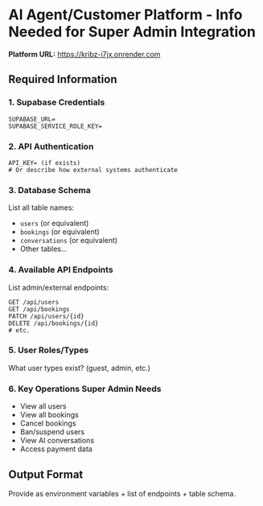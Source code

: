 # AI Agent/Customer Platform - Info Needed for Super Admin Integration

**Platform URL:** https://kribz-i7jx.onrender.com

## Required Information

### 1. Supabase Credentials
```
SUPABASE_URL=
SUPABASE_SERVICE_ROLE_KEY=
```

### 2. API Authentication
```
API_KEY= (if exists)
# Or describe how external systems authenticate
```

### 3. Database Schema
List all table names:
- `users` (or equivalent)
- `bookings` (or equivalent)
- `conversations` (or equivalent)
- Other tables...

### 4. Available API Endpoints
List admin/external endpoints:
```
GET /api/users
GET /api/bookings
PATCH /api/users/{id}
DELETE /api/bookings/{id}
# etc.
```

### 5. User Roles/Types
What user types exist? (guest, admin, etc.)

### 6. Key Operations Super Admin Needs
- View all users
- View all bookings
- Cancel bookings
- Ban/suspend users
- View AI conversations
- Access payment data

## Output Format
Provide as environment variables + list of endpoints + table schema.

